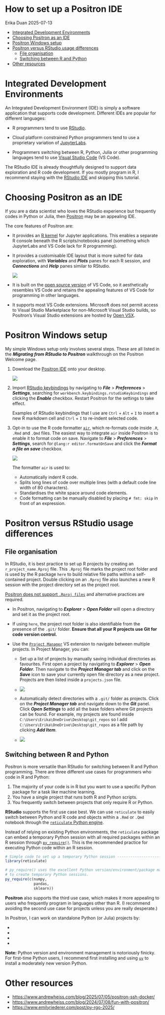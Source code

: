 How to set up a Positron IDE
================
Erika Duan
2025-07-13

- [Integrated Development
  Environments](#integrated-development-environments)
- [Choosing Positron as an IDE](#choosing-positron-as-an-ide)
- [Positron Windows setup](#positron-windows-setup)
- [Positron versus RStudio usage
  differences](#positron-versus-rstudio-usage-differences)
  - [File organisation](#file-organisation)
  - [Switching between R and Python](#switching-between-r-and-python)
- [Other resources](#other-resources)

# Integrated Development Environments

An Integrated Development Environment (IDE) is simply a software
application that supports code development. Different IDEs are popular
for different languages:

- R programmers tend to use
  [RStudio](https://posit.co/download/rstudio-desktop/).

- Cloud platform constrained Python programmers tend to use a
  proprietary variation of [JupyterLabs](https://jupyter.org/).

- Programmers switching between R, Python, Julia or other programming
  languages tend to use [Visual Studio
  Code](https://code.visualstudio.com/) (VS Code).

The RStudio IDE is already thoughtfully designed to support data
exploration and R code development. If you mostly program in R, I
recommend staying with the [RStudio
IDE](https://posit.co/download/rstudio-desktop/) and skipping this
tutorial.

# Choosing Positron as an IDE

If you are a data scientist who loves the RStudio experience but
frequently codes in Python or Julia, then
[Positron](https://positron.posit.co/start.html) may be an appealing
IDE.

The core features of Positron are:

- It provides an [R kernel](https://github.com/posit-dev/ark) for
  Jupyter applications. This enables a separate R console beneath the R
  scripts/notebooks panel (something which JupyterLabs and VS Code lack
  for R programming).

- It provides a customisable IDE layout that is more suited for data
  exploration, with ***Variables*** and ***Plots*** panes for each R
  session, and ***Connections*** and ***Help*** panes similar to
  RStudio.

  ![](../../figures/s-positron_setup-4_panel_layout.png)

- It is built on the [open source
  version](https://github.com/microsoft/vscode) of VS Code, so it
  aesthetically resembles VS Code and retains the appealing features of
  VS Code for programming in other languages.

- It supports most VS Code extensions. Microsoft does not permit access
  to Visual Studio Marketplace for non-Microsoft Visual Studio builds,
  so Positron’s Visual Studio extensions are hosted by [Open
  VSX](https://open-vsx.org/).

# Positron Windows setup

My simple Windows setup only involves several steps. These are all
listed in the ***Migrating from RStudio to Positron*** walkthrough on
the Positron Welcome page.

1.  Download the [Positron IDE](https://positron.posit.co/download.html)
    onto your desktop.

    ![](../../figures/s-positron_setup-migration_walkthrough.png)

2.  Import [RStudio
    keybindings](https://positron.posit.co/rstudio-keybindings.html) by
    navigating to ***File*** \> ***Preferences*** \> ***Settings***,
    searching for `workbench.keybindings.rstudioKeybindings` and
    clicking the ***Enable*** checkbox. Restart Positron for the
    settings to take effect.

    Examples of RStudio keybindings that I use are `Ctrl` + `Alt` + `I`
    to insert a new R markdown cell and `Ctrl` + `I` to re-indent
    selected code.

3.  Opt-in to use the R code formatter
    [`air`](https://www.tidyverse.org/blog/2025/02/air/), which
    re-formats code inside `.R`, `.Rmd` and `.Qmd` files. The easiest
    way to integrate `air` inside Positron is to enable it to format
    code on save. Navigate to ***File*** \> ***Preferences*** \>
    ***Settings***, search for `@lang:r editor.formatOnSave` and click
    the ***Format a file on save*** checkbox.

    ![](../../figures/s-positron_setup-air_demo.gif)

    The formatter `air` is used to:

    - Automatically indent R code.  
    - Splits long lines of code over multiple lines (with a default code
      line width of 80 characters).  
    - Standardises the white space around code elements.  
    - Code formatting can be manually disabled by placing `# fmt: skip`
      in front of an expression.

# Positron versus RStudio usage differences

## File organisation

In RStudio, it is best practice to set up R projects by creating an
`r_project_name.Rproj` file. This `.Rproj` file marks the project root
folder and is used by the R package `here` to build relative file paths
within a self-contained project. Double clicking on an `.Rproj` file
also launches a new R session with the project directory set as the
project root.

[Positron does not support
`.Rproj files`](https://positron.posit.co/rstudio-rproj-file.html) and
alternative practices are required.

- In Positron, navigating to ***Explorer*** \> ***Open Folder*** will
  open a directory and set it as the project root.

- If using `here`, the project root folder is also identifiable from the
  presence of the `.git/` folder. **Ensure that all your R projects use
  Git for code version control.**

- Use the
  [`Project Manager`](https://open-vsx.org/extension/alefragnani/project-manager)
  VS extension to navigate between multiple projects. In Project
  Manager, you can:

  - Set up a list of projects by manually saving individual directories
    as favourites. First open a project by navigating to ***Explorer***
    \> ***Open Folder***. Then navigate to the ***Project Manager tab***
    and click on the ***Save*** icon to save your currently open file
    directory as a new project. Projects are then listed inside a
    `projects.json` file.

  - ![](../../figures/s-positron_setup-vs_project_manager.png)

  - Automatically detect directories with a `.git/` folder as projects.
    Click on the ***Project Manager tab*** and navigate down to the
    ***Git*** panel. Click ***Open Settings*** to add all the base
    folders where Git projects can be found. For example, my projects
    are found inside `C:\Users\Erika\OneDrive\Desktop\git_repos` so I
    add `C:\Users\Erika\OneDrive\Desktop\git_repos` as a file path by
    clicking ***Add Item***.

  - ![](../../figures/s-positron_setup-vs_project_manager_git_base_folder.png)

## Switching between R and Python

Positron is more versatile than RStudio for switching between R and
Python programming. There are three different use cases for programmers
who code in R and Python:

1.  The majority of your code is in R but you want to use a specific
    Python package for a task like machine learning.  
2.  You have a single project that runs both R and Python scripts.  
3.  You frequently switch between projects that only require R or
    Python.

**RStudio** supports the first use case best. We can use `reticulate` to
easily switch between Python and R code and objects within a `.Rmd` or
`.Qmd` notebook through the [`reticulate` Python
engine](https://rstudio.github.io/reticulate/articles/r_markdown.html).

Instead of relying on existing Python environments, the `reticulate`
package can embed a temporary Python session with all required packages
within an R session through
[`py_require()`](https://rstudio.github.io/reticulate/reference/py_require.html).
This is the recommended practice for executing Python code within an R
session.

``` r
# Simple code to set up a temporary Python session -----------------------------
library(reticulate)

# py_require() uses the excellent Python version/environment/package manager uv
# to create temporary Python sessions.    
py_require(c(numpy,
             pandas,
             sklearn))
```

**Positron** also supports the third use case, which makes it more
appealing to users who frequently program in languages other than R. (I
recommend avoiding the second use case for projects unless you are
really desperate.)

In Positron, I can work on standalone Python (or Julia) projects by:

- 
- 
- 
- 

**Note:** Python version and environment management is notoriously
finicky. For first-time Python users, I recommend first installing and
using [`uv`](https://github.com/astral-sh/uv) to install a moderately
new version Python.

# Other resources

- <https://www.andrewheiss.com/blog/2025/07/05/positron-ssh-docker/>  
- <https://www.andrewheiss.com/blog/2024/07/08/fun-with-positron/>  
- <https://www.emilyriederer.com/post/py-rgo-2025/>
